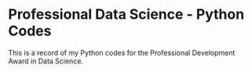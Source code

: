 # Professional Data Science - Python Codes
This is a record of my Python codes for the Professional Development Award in Data Science.
